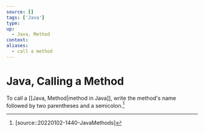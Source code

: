 ```yaml
---
source: []
tags: ['Java']
type:
up:
  - Java, Method
context:
aliases:
  - call a method
---
```


# Java, Calling a Method

To call a [[Java, Method|method in Java]], write the method's name followed by two parentheses and a semicolon.[^1]

[^1]: [source::20220102-1440-JavaMethods]
